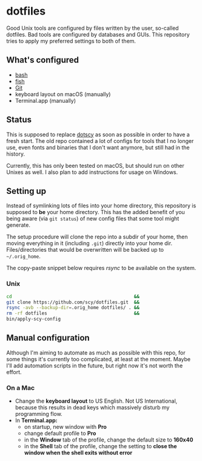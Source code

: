 # dotfiles

Good Unix tools are configured by files written by the user, so-called dotfiles. 
Bad tools are configured by databases and GUIs. 
This repository tries to apply my preferred settings to both of them.

## What's configured

* [bash](http://tiswww.case.edu/php/chet/bash/bashtop.html)
* [fish](https://fishshell.com/)
* [Git](https://git-scm.com/)
* keyboard layout on macOS (manually)
* Terminal.app (manually)

## Status

This is supposed to replace [dotscy](https://github.com/scy/dotscy) as soon as possible in order to have a fresh start. 
The old repo contained a lot of configs for tools that I no longer use, even fonts and binaries that I don't want anymore, but still had in the history.

Currently, this has only been tested on macOS, but should run on other Unixes as well. 
I also plan to add instructions for usage on Windows.

## Setting up

Instead of symlinking lots of files into your home directory, this repository is supposed to **be** your home directory. 
This has the added benefit of you being aware (via `git status`) of new config files that some tool might generate.

The setup procedure will clone the repo into a subdir of your home, then moving everything in it (including `.git`) directly into your home dir. 
Files/directories that would be overwritten will be backed up to `~/.orig_home`. 

The copy-paste snippet below requires _rsync_ to be available on the system.

### Unix

```sh
cd                                             &&
git clone https://github.com/scy/dotfiles.git  &&
rsync -avb --backup-dir=.orig_home dotfiles/ . &&
rm -rf dotfiles                                &&
bin/apply-scy-config
```

## Manual configuration

Although I'm aiming to automate as much as possible with this repo, for some things it's currently too complicated, at least at the moment. 
Maybe I'll add automation scripts in the future, but right now it's not worth the effort.

### On a Mac

* Change the **keyboard layout** to US English. Not US International, because this results in dead keys which massively disturb my programming flow.
* In **Terminal.app:**
  * on startup, new window with **Pro**
  * change default profile to **Pro**
  * in the **Window** tab of the profile, change the default size to **160x40**
  * in the **Shell** tab of the profile, change the setting to **close the window when the shell exits without error**
